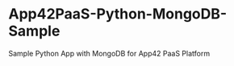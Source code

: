 App42PaaS-Python-MongoDB-Sample
===============================

Sample Python App with MongoDB for App42 PaaS Platform
